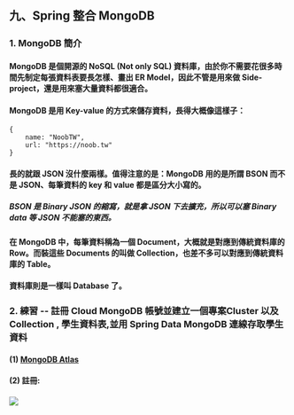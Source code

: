 ## 九、Spring 整合 MongoDB

### 1. MongoDB 簡介
#### MongoDB 是個開源的 NoSQL (Not only SQL) 資料庫，由於你不需要花很多時間先制定每張資料表要長怎樣、畫出 ER Model，因此不管是用來做 Side-project，還是用來塞大量資料都很適合。
#### MongoDB 是用 Key-value 的方式來儲存資料，長得大概像這樣子：
	{
		name: "NoobTW",
		url: "https://noob.tw"
	}
#### 長的就跟 JSON 沒什麼兩樣。值得注意的是：MongoDB 用的是所謂 BSON 而不是 JSON、每筆資料的 key 和 value 都是區分大小寫的。
##### BSON 是 Binary JSON 的縮寫，就是拿 JSON 下去擴充，所以可以塞 Binary data 等 JSON 不能塞的東西。
#### 在 MongoDB 中，每筆資料稱為一個 Document，大概就是對應到傳統資料庫的 Row。而裝這些 Documents 的叫做 Collection，也差不多可以對應到傳統資料庫的 Table。
#### 資料庫則是一樣叫 Database 了。

### 2. 練習 -- 註冊 Cloud MongoDB 帳號並建立一個專案Cluster 以及 Collection , 學生資料表,並用 Spring Data MongoDB 連線存取學生資料 
#### (1) [MongoDB Atlas](https://www.mongodb.com/cloud/atlas/ "MongoDB Atlas")
#### (2) 註冊:
##### <img src="images/register.jpg">
